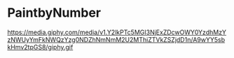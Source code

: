 # PaintbyNumber
https://media.giphy.com/media/v1.Y2lkPTc5MGI3NjExZDcwOWY0YzdhMzYzNWUyYmFkNWQzYzg0NDZhNmNmM2U2MThiZTVkZSZjdD1n/A9wYY5sbkHmv2tpGS8/giphy.gif
